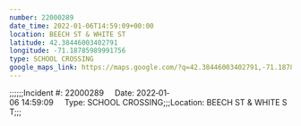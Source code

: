 ```yaml
---
number: 22000289
date_time: 2022-01-06T14:59:09+00:00
location: BEECH ST & WHITE ST
latitude: 42.38446003402791
longitude: -71.18785989991756
type: SCHOOL CROSSING
google_maps_link: https://maps.google.com/?q=42.38446003402791,-71.18785989991756
---
```


;;;;;;Incident #: 22000289     Date: 2022‐01‐06 14:59:09     Type: SCHOOL CROSSING;;;Location: BEECH ST & WHITE ST;;;
